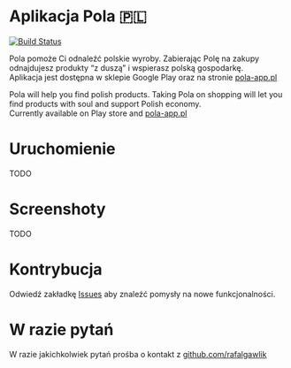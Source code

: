 # Aplikacja Pola 🇵🇱

[![Build Status](https://github.com/KlubJagiellonski/pola-android/workflows/Tests/badge.svg)](https://github.com/KlubJagiellonski/pola-flutter/actions)

Pola pomoże Ci odnaleźć polskie wyroby. Zabierając Polę na zakupy odnajdujesz produkty “z duszą” i wspierasz polską gospodarkę.  
Aplikacja jest dostępna w sklepie Google Play oraz na stronie [pola-app.pl](https://www.pola-app.pl/)


Pola will help you find polish products. Taking Pola on shopping will let you find products with soul and support Polish economy.  
Currently available on Play store and [pola-app.pl](https://www.pola-app.pl/)


# Uruchomienie

TODO

# Screenshoty

TODO

# Kontrybucja

Odwiedź zakładkę [Issues](https://github.com/KlubJagiellonski/pola-flutter/issues) aby znaleźć pomysły na nowe funkcjonalności.

# W razie pytań
 
W razie jakichkolwiek pytań prośba o kontakt z [github.com/rafalgawlik](https://github.com/rafalgawlik)
